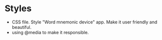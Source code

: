 # Styles

- CSS file. Style "Word mnemonic device" app. Make it user friendly and beautiful.
- using @media to make it responsible.
